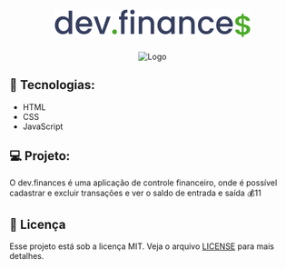 <h1 align="center">
  <img src="./.github/logo.svg" alt="Logo" />
</h1>

<p align="center">
  <img src="https://img.shields.io/github/license/Tardelle720/dev.finance-discover?style=for-the-badge&color=#2D4A22" alt="Logo" />
</p>

## :rocket: Tecnologias:

- HTML
- CSS
- JavaScript

## :computer: Projeto:

O dev.finances é uma aplicação de controle financeiro, onde é possível cadastrar e excluir transações e ver o saldo de entrada e saída 💰11


## :memo: Licença

Esse projeto está sob a licença MIT. Veja o arquivo [LICENSE](LICENSE.md) para mais detalhes.
